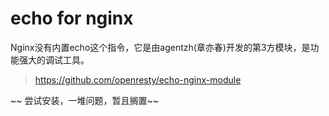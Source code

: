 # echo for nginx

Nginx没有内置echo这个指令，它是由agentzh(章亦春)开发的第3方模块，是功能强大的调试工具。
> https://github.com/openresty/echo-nginx-module

~~ 尝试安装，一堆问题，暂且搁置~~